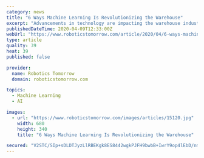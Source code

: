 ```yaml
---
category: news
title: "6 Ways Machine Learning Is Revolutionizing the Warehouse"
excerpt: "Advancements in technology are impacting the warehouse industry all the time with new ways to track shipments, communicate, organize warehouses and more. But, machine learning is one of the newest types of technology on the block, and it's helping to improve warehouse safety and keep warehouses more organized and on top of shipments."
publishedDateTime: 2020-04-09T12:33:00Z
webUrl: "https://www.roboticstomorrow.com/article/2020/04/6-ways-machine-learning-is-revolutionizing-the-warehouse/15120"
type: article
quality: 39
heat: 39
published: false

provider:
  name: Robotics Tomorrow
  domain: roboticstomorrow.com

topics:
  - Machine Learning
  - AI

images:
  - url: "https://www.roboticstomorrow.com/images/articles/15120.jpg"
    width: 680
    height: 340
    title: "6 Ways Machine Learning Is Revolutionizing the Warehouse"

secured: "V2STC/SIp+sDLDTJyzLlRBEKgk8ES8442wgkPJFH9bwbB+IwrY9op4lEbD/nmYpW+/Awt96keiHYhra1ER7nP1TPIzwRKPfp7EDsy68DOKbxkcMpt0uP1f1IIxhwJCjRpaqbM3ARPw67kb8qlzopFk9pdJwlpdL8KopiLAhxcHC4+BbQPILCBHjnT6EPmCcaIbLildwjEPTp9+IaoIsionqaRJlKwzBPXy8To1GmkcxWloMdlTodZtEkNYQz7Iv6B6a5hGQaWkBd/hmVxQOm/ocCiHUXzN2EqxOCmcI5jgG6QeZvhnMQvT5IqnSBOVnpNNGNpfrC7R8mUhWR/wNxtYhM84fXc/yFymbUCEHUv1RHENQrrDPcESpZNdXq0ktZXtxJ/jscnuNO9Mn7j44P3HYEte0gqLJ1WvS1WhvAuzCdkM489Xv6ZiNHRbxuxEWrdcEB44VNqSbCcDBany7uExocgoKo7wpXbRxePzbH3Bc=;g7J/rlGeOsWM0FBpB8OlOg=="
---
```


